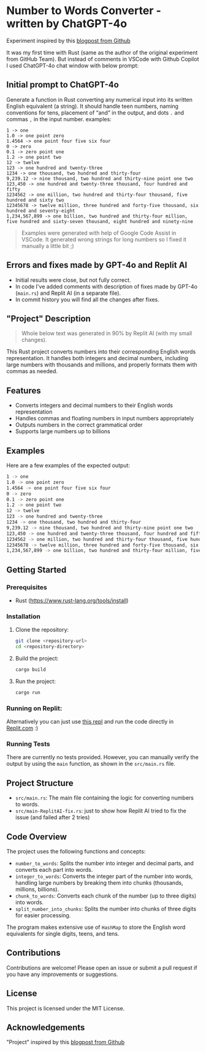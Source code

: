 # Number to Words Converter - written by ChatGPT-4o

Experiment inspired by this [blogpost from Github](https://github.blog/2024-04-09-4-ways-github-engineers-use-github-copilot/#4-exploring-and-learning)

It was my first time with Rust (same as the author of the original experiment from GitHub Team).
But instead of comments in VSCode with Github Copilot I used ChatGPT-4o chat window with below prompt:

## Initial prompt to ChatGPT-4o

Generate a function in Rust converting any numerical input into its written English equivalent (a string). It should handle teen numbers, naming conventions for tens, placement of “and” in the output, and dots `.` and commas `,` in the input number.
examples:

```
1 -> one
1.0 -> one point zero
1.4564 -> one point four five six four
0 -> zero
0.1 -> zero point one
1.2 -> one point two
12 -> twelve
123 -> one hundred and twenty-three
1234 -> one thousand, two hundred and thirty-four
9,239.12 -> nine thousand, two hundred and thirty-nine point one two
123,450 -> one hundred and twenty-three thousand, four hundred and fifty
1234562 -> one million, two hundred and thirty-four thousand, five hundred and sixty two
12345678 -> twelve million, three hundred and forty-five thousand, six hundred and seventy-eight
1,234,567,899 -> one billion, two hundred and thirty-four million, five hundred and sixty-seven thousand, eight hundred and ninety-nine
```

> Examples were generated with help of Google Code Assist in VSCode.
> It generated wrong strings for long numbers so I fixed it manually a little bit ;)

## Errors and fixes made by GPT-4o and Replit AI

- Initial results were close, but not fully correct.
- In code I've added comments with description of fixes made by GPT-4o (`main.rs`) and Replit AI (in a separate file).
- In commit history you will find all the changes after fixes.


## "Project" Description

> Whole below text was generated in 90% by Replit AI (with my small changes).

This Rust project converts numbers into their corresponding English words representation. It handles both integers and decimal numbers, including large numbers with thousands and millions, and properly formats them with commas as needed.

## Features

- Converts integers and decimal numbers to their English words representation
- Handles commas and floating numbers in input numbers appropriately
- Outputs numbers in the correct grammatical order
- Supports large numbers up to billions

## Examples

Here are a few examples of the expected output:

```bash
1 -> one
1.0 -> one point zero
1.4564 -> one point four five six four
0 -> zero
0.1 -> zero point one
1.2 -> one point two
12 -> twelve
123 -> one hundred and twenty-three
1234 -> one thousand, two hundred and thirty-four
9,239.12 -> nine thousand, two hundred and thirty-nine point one two
123,450 -> one hundred and twenty-three thousand, four hundred and fifty
1234562 -> one million, two hundred and thirty-four thousand, five hundred and sixty-two
12345678 -> twelve million, three hundred and forty-five thousand, six hundred and seventy-eight
1,234,567,899 -> one billion, two hundred and thirty-four million, five hundred and sixty-seven thousand, eight hundred and ninety-nine
```


## Getting Started

### Prerequisites

- Rust (https://www.rust-lang.org/tools/install)

### Installation

1. Clone the repository:

    ```sh
    git clone <repository-url>
    cd <repository-directory>
    ```

2. Build the project:

    ```sh
    cargo build
    ```

3. Run the project:

    ```sh
    cargo run
    ```

### Running on Replit:
Alternatively you can just use [this repl](https://replit.com/@LucasMat/Number-to-English-Convertion) and run the code directly in [Replit.com](https://replit.com/) :)


### Running Tests

There are currently no tests provided. However, you can manually verify the output by using the `main` function, as shown in the `src/main.rs` file.

## Project Structure

- `src/main.rs`: The main file containing the logic for converting numbers to words.
- `src/main-ReplitAI-fix.rs`: just to show how Replit AI tried to fix the issue (and failed after 2 tries)

## Code Overview

The project uses the following functions and concepts:

- `number_to_words`: Splits the number into integer and decimal parts, and converts each part into words.
- `integer_to_words`: Converts the integer part of the number into words, handling large numbers by breaking them into chunks (thousands, millions, billions).
- `chunk_to_words`: Converts each chunk of the number (up to three digits) into words.
- `split_number_into_chunks`: Splits the number into chunks of three digits for easier processing.

The program makes extensive use of `HashMap` to store the English word equivalents for single digits, teens, and tens.

## Contributions

Contributions are welcome! Please open an issue or submit a pull request if you have any improvements or suggestions.

## License

This project is licensed under the MIT License.

## Acknowledgements

"Project" inspired by this [blogpost from Github](https://github.blog/2024-04-09-4-ways-github-engineers-use-github-copilot/#4-exploring-and-learning)
